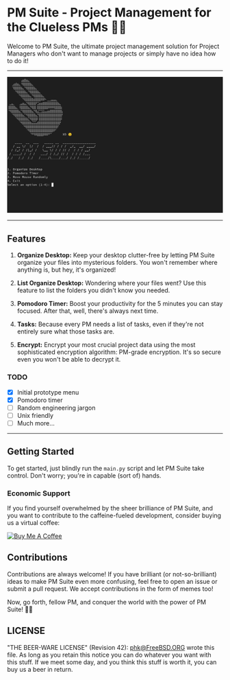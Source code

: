   # PM Suite - Project Management for the Clueless PMs 🤔💼

Welcome to PM Suite, the ultimate project management solution for Project Managers who don't want to manage projects or simply have no idea how to do it!

<hr>

![Alt text](static/img/readme.png)

<hr>


## Features

1. **Organize Desktop:** Keep your desktop clutter-free by letting PM Suite organize your files into mysterious folders. You won't remember where anything is, but hey, it's organized!

2. **List Organize Desktop:** Wondering where your files went? Use this feature to list the folders you didn't know you needed.

3. **Pomodoro Timer:** Boost your productivity for the 5 minutes you can stay focused. After that, well, there's always next time.

4. **Tasks:** Because every PM needs a list of tasks, even if they're not entirely sure what those tasks are.

5. **Encrypt:** Encrypt your most crucial project data using the most sophisticated encryption algorithm: PM-grade encryption. It's so secure even you won't be able to decrypt it.



### TODO

- [x] Initial prototype menu
- [x] Pomodoro timer
- [ ] Random engineering jargon
- [ ] Unix friendly
- [ ] Much more...

<hr>


## Getting Started

To get started, just blindly run the `main.py` script and let PM Suite take control. Don't worry; you're in capable (sort of) hands.

### Economic Support

If you find yourself overwhelmed by the sheer brilliance of PM Suite, and you want to contribute to the caffeine-fueled development, consider buying us a virtual coffee:

[![Buy Me A Coffee](https://img.shields.io/badge/Buy%20Me%20A%20Coffee-Donate-blue.svg)](https://www.buymeacoffee.com/guillermodf)

## Contributions

Contributions are always welcome! If you have brilliant (or not-so-brilliant) ideas to make PM Suite even more confusing, feel free to open an issue or submit a pull request. We accept contributions in the form of memes too!

Now, go forth, fellow PM, and conquer the world with the power of PM Suite! 🚀😄


## LICENSE

  "THE BEER-WARE LICENSE" (Revision 42):
  <phk@FreeBSD.ORG> wrote this file.  As long as you retain this notice you
  can do whatever you want with this stuff. If we meet some day, and you think
  this stuff is worth it, you can buy us a beer in return. 




 
    
 
